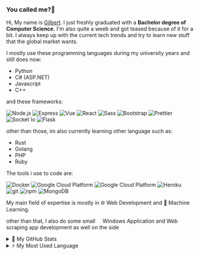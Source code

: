 ### You called me?:wave:
Hi, My name is <a href="https://www.github.com/karageee">Gilbert</a>. I just freshly graduated with a **Bachelor degree of Computer Science.** I'm also quite a weeb and got teased because of it for a bit. I always keep up with the current tech trends and try to learn new stuff that the global market wants.

I mostly use these programming languages during my university years and still does now:
- Python
- C# (ASP.NET)
- Javascript
- C++

and these frameworks:
<p>
    <img alt="Node.js" src="https://img.shields.io/badge/-Node.js-339933?style=flat-square&logo=node.js&logoColor=white" />
    <img alt="Express" src="https://img.shields.io/badge/-Express-CB3837?style=flat-square&logo=npm&logoColor=white" />
    <img alt="Vue" src="https://img.shields.io/badge/-Vue-4FC08D?style=flat-square&logo=vue.js&logoColor=white" />
    <img alt="React" src="https://img.shields.io/badge/-React-61DAFB?style=flat-square&logo=react&logoColor=black" />
    <img alt="Sass" src="https://img.shields.io/badge/-Sass-CC6699?style=flat-square&logo=sass&logoColor=white" />
    <img alt="Bootstrap" src="https://img.shields.io/badge/-Bootstrap-563D7C?style=flat-square&logo=bootstrap&logoColor=white" />
    <img alt="Prettier" src="https://img.shields.io/badge/-Prettier-F7B93E?style=flat-square&logo=prettier&logoColor=white" />
    <img alt="Socket Io" src="https://img.shields.io/badge/-Socket.io-101010?style=flat-square&logo=socket.io&logoColor=white" /> 
    <img alt="Flask" src="https://img.shields.io/badge/-Flask-000000?style=flat-square&logo=flask&logoColor=white"> 
</p>

other than those, im also currently learning other language such as:
- Rust
- Golang
- PHP
- Ruby

The tools i use to code are:
<p>
    <img alt="Docker" src="https://img.shields.io/badge/-Docker-46a2f1?style=flat-square&logo=docker&logoColor=white" />
    <img alt="Google Cloud Platform" src="https://img.shields.io/badge/-Google_Cloud_Platform-1a73e8?style=flat-square&logo=google-cloud&logoColor=white" />
    <img alt="Google Cloud Platform" src="https://img.shields.io/badge/-Visual_Studio_Code-007ACC?style=flat-square&logo=visual-studio-code&logoColor=white" />
    <img alt="Heroku" src="https://img.shields.io/badge/-Heroku-430098?style=flat-square&logo=heroku&logoColor=white" />
    <img alt="git" src="https://img.shields.io/badge/-Git-F05032?style=flat-square&logo=git&logoColor=white" />
    <img alt="npm" src="https://img.shields.io/badge/-NPM-CB3837?style=flat-square&logo=npm&logoColor=white" />
    <img alt="MongoDB" src="https://img.shields.io/badge/-MongoDB-13aa52?style=flat-square&logo=mongodb&logoColor=white" />
</p>

My main field of expertise is mostly in 🌐 Web Development and 👾 Machine Learning.

other than that, I also do some small <img alt="" src="https://simpleicons.org/icons/windows.svg" width="12"> Windows Application and Web scraping app development as well on the side

<details>
<summary>🌠 My GitHub Stats</summary>

<p align="center"> <img src="https://github-readme-stats.vercel.app/api?username=karageee&show_icons=true" alt="Karageee's Github stats" />
</details>

<details>
<summary>⚡ My Most Used Language</summary>

<p align="center"> <img src="https://github-readme-stats.vercel.app/api/top-langs/?username=karageee" alt="Karageee's Most Used Lang" />
</details>
